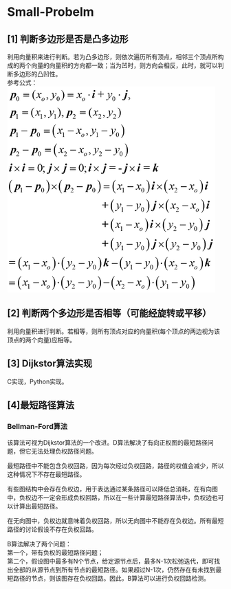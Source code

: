 # Small-Probelm
## [1] 判断多边形是否是凸多边形  
利用向量积来进行判断。若为凸多边形，则依次遍历所有顶点，相邻三个顶点所构成的两个向量的向量积的方向都一致；当为凹时，则方向会相反，此时，就可以判断多边形的凸凹性。  
参考公式：  
![01](https://github.com/Sunsapience/Small-Probelm/blob/master/show/1.png)  
  
## [2] 判断两个多边形是否相等（可能经旋转或平移）  
利用向量积进行判断。若相等，则所有顶点对应的向量积(每个顶点的两边视为该顶点的两个向量)应相等。

## [3] Dijkstor算法实现
C实现，Python实现。

## [4]最短路径算法
### Bellman-Ford算法
该算法可视为Dijkstor算法的一个改进。D算法解决了有向正权图的最短路径问题，但它无法处理负权路径问题。  
  
最短路径中不能包含负权回路，因为每次经过负权回路，路径的权值会减少，所以这种情况下不存在最短路径。  
  
有些图结构中会存在负权边，用于表达通过某条路径可以降低总消耗，在有向图中，负权边不一定会形成负权回路，所以在一些计算最短路径算法中，负权边也可以计算出最短路径。    
  
在无向图中，负权边就意味着负权回路，所以无向图中不能存在负权边。所有最短路径的讨论假设不存在负权回路。  
  
B算法解决了两个问题：  
第一个，带有负权的最短路径问题；  
第二个，假设图中最多有N个节点，给定源节点后，最多N-1次松弛迭代，即可找出全部的从源节点到所有节点的最短路径。如果超过N-1次，仍然存在有未找到最短路径的节点，则该图存在负权回路。因此，B算法可以进行负权回路检测。
